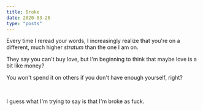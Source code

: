 ```yaml
---
title: Broke
date: 2020-03-26
type: "posts"
---
```


Every time I reread your words, I increasingly realize that you're on a different, much higher _stratum_ than the one I am on.

They say you can't buy love, but I'm beginning to think that maybe love is a bit like money?

You won't spend it on others if you don't have enough yourself, right?

<br/>


I guess what I'm trying to say is that I'm broke as fuck.
